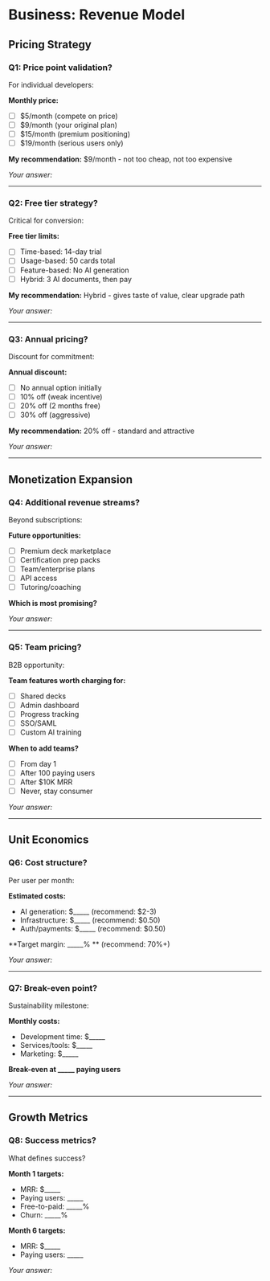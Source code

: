 # Business: Revenue Model

## Pricing Strategy

### Q1: Price point validation?
For individual developers:

**Monthly price:**
- [ ] $5/month (compete on price)
- [ ] $9/month (your original plan)
- [ ] $15/month (premium positioning)
- [ ] $19/month (serious users only)

**My recommendation:** $9/month - not too cheap, not too expensive

*Your answer:*

---

### Q2: Free tier strategy?
Critical for conversion:

**Free tier limits:**
- [ ] Time-based: 14-day trial
- [ ] Usage-based: 50 cards total
- [ ] Feature-based: No AI generation
- [ ] Hybrid: 3 AI documents, then pay

**My recommendation:** Hybrid - gives taste of value, clear upgrade path

*Your answer:*

---

### Q3: Annual pricing?
Discount for commitment:

**Annual discount:**
- [ ] No annual option initially
- [ ] 10% off (weak incentive)
- [ ] 20% off (2 months free)
- [ ] 30% off (aggressive)

**My recommendation:** 20% off - standard and attractive

*Your answer:*

---

## Monetization Expansion

### Q4: Additional revenue streams?
Beyond subscriptions:

**Future opportunities:**
- [ ] Premium deck marketplace
- [ ] Certification prep packs
- [ ] Team/enterprise plans
- [ ] API access
- [ ] Tutoring/coaching

**Which is most promising?**

*Your answer:*

---

### Q5: Team pricing?
B2B opportunity:

**Team features worth charging for:**
- [ ] Shared decks
- [ ] Admin dashboard
- [ ] Progress tracking
- [ ] SSO/SAML
- [ ] Custom AI training

**When to add teams?**
- [ ] From day 1
- [ ] After 100 paying users
- [ ] After $10K MRR
- [ ] Never, stay consumer

*Your answer:*

---

## Unit Economics

### Q6: Cost structure?
Per user per month:

**Estimated costs:**
- AI generation: $_____ (recommend: $2-3)
- Infrastructure: $_____ (recommend: $0.50)
- Auth/payments: $_____ (recommend: $0.50)

**Target margin: _____% ** (recommend: 70%+)

*Your answer:*

---

### Q7: Break-even point?
Sustainability milestone:

**Monthly costs:**
- Development time: $_____
- Services/tools: $_____
- Marketing: $_____

**Break-even at _____ paying users**

*Your answer:*

---

## Growth Metrics

### Q8: Success metrics?
What defines success?

**Month 1 targets:**
- MRR: $_____
- Paying users: _____
- Free-to-paid: _____%
- Churn: _____%

**Month 6 targets:**
- MRR: $_____
- Paying users: _____

*Your answer:*